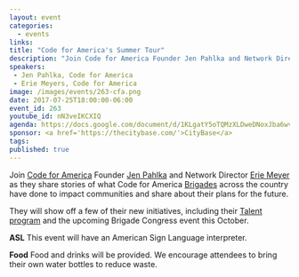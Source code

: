 ```yaml
---
layout: event
categories:
  - events
links:
title: "Code for America's Summer Tour"
description: "Join Code for America Founder Jen Pahlka and Network Director Erie Meyer as they share stories of what Code for America Brigades across the country have done to impact communities and share about their plans for the future."
speakers:
 - Jen Pahlka, Code for America
 - Erie Meyers, Code for America
image: /images/events/263-cfa.png
date: 2017-07-25T18:00:00-06:00
event_id: 263
youtube_id: nN3veIKCXIQ
agenda: https://docs.google.com/document/d/1KLgatY5oTQMzXLDweDNoxJba6wvUwXRvtpXtIdvnGuk/edit#
sponsor: <a href='https://thecitybase.com/'>CityBase</a>
tags:
published: true
---
```


Join [Code for America](https://www.codeforamerica.org/) Founder [Jen Pahlka](https://en.wikipedia.org/wiki/Jennifer_Pahlka) and Network Director [Erie Meyer](https://twitter.com/erie) as they share stories of what Code for America [Brigades](http://brigade.codeforamerica.org/brigade/) across the country have done to impact communities and share about their plans for the future.

They will show off a few of their new initiatives, including their [Talent program](https://www.codeforamerica.org/jobs) and the upcoming Brigade Congress event this October.

**ASL** This event will have an American Sign Language interpreter.

**Food** Food and drinks will be provided. We encourage attendees to bring their own water bottles to reduce waste.
